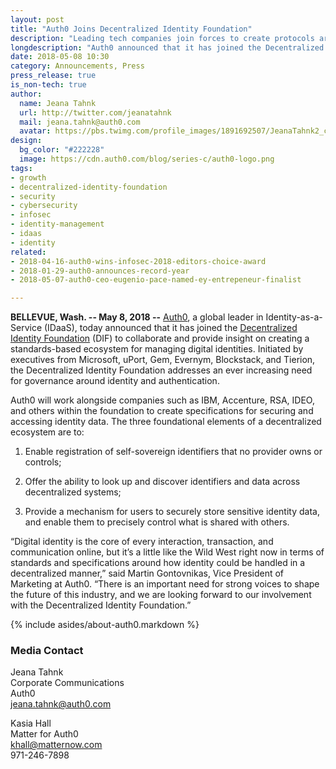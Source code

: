 ```yaml
---
layout: post
title: "Auth0 Joins Decentralized Identity Foundation"
description: "Leading tech companies join forces to create protocols around identity data"
longdescription: "Auth0 announced that it has joined the Decentralized Identity Foundation, joining companies such as IBM, Accenture, RSA, IDEO, and others, to collaborate and provide insight on creating a standards-based ecosystem for managing digital identities."
date: 2018-05-08 10:30
category: Announcements, Press
press_release: true
is_non-tech: true
author:
  name: Jeana Tahnk
  url: http://twitter.com/jeanatahnk
  mail: jeana.tahnk@auth0.com
  avatar: https://pbs.twimg.com/profile_images/1891692507/JeanaTahnk2_crop_400x400.jpg
design:
  bg_color: "#222228"
  image: https://cdn.auth0.com/blog/series-c/auth0-logo.png
tags:
- growth
- decentralized-identity-foundation
- security
- cybersecurity
- infosec
- identity-management
- idaas
- identity
related:
- 2018-04-16-auth0-wins-infosec-2018-editors-choice-award
- 2018-01-29-auth0-announces-record-year
- 2018-05-07-auth0-ceo-eugenio-pace-named-ey-entrepeneur-finalist

---
```


**BELLEVUE, Wash. -- May 8, 2018 --** [Auth0](https://auth0.com/), a global leader in Identity-as-a-Service (IDaaS), today announced that it has joined the [Decentralized Identity Foundation](http://identity.foundation/) (DIF) to collaborate and provide insight on creating a standards-based ecosystem for managing digital identities. Initiated by executives from Microsoft, uPort, Gem, Evernym, Blockstack, and Tierion, the Decentralized Identity Foundation addresses an ever increasing need for governance around identity and authentication. 

Auth0 will work alongside companies such as IBM, Accenture, RSA, IDEO, and others within the foundation to create specifications for securing and accessing identity data. The three foundational elements of a decentralized ecosystem are to:

1) Enable registration of self-sovereign identifiers that no provider owns or controls; 

2) Offer the ability to look up and discover identifiers and data across decentralized systems; 

3) Provide a mechanism for users to securely store sensitive identity data, and enable them to precisely control what is shared with others.

“Digital identity is the core of every interaction, transaction, and communication online, but it’s a little like the Wild West right now in terms of standards and specifications around how identity could be handled in a decentralized manner,” said Martin Gontovnikas, Vice President of Marketing at Auth0. “There is an important need for strong voices to shape the future of this industry, and we are looking forward to our involvement with the Decentralized Identity Foundation.” 
  
{% include asides/about-auth0.markdown %}

### Media Contact

Jeana Tahnk<br>
Corporate Communications<br>
Auth0<br>
[jeana.tahnk@auth0.com](mailto:jeana.tahnk@auth0.com)

Kasia Hall<br>
Matter for Auth0<br>
[khall@matternow.com](mailto:khall@matternow.com)<br>
971-246-7898
